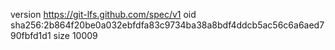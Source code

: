 version https://git-lfs.github.com/spec/v1
oid sha256:2b864f20be0a032ebfdfa83c9734ba38a8bdf4ddcb5ac56c6a6aed790fbfd1d1
size 10009
